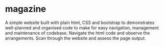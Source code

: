 # magazine
A simple website  built with plain html, CSS and bootstrap to demonstrates well-planned and organised code to make for easy navigation, management and maintenance of codebase.
Navigate the html code and observe the arrangements. 
Scan through the website and assess the page output.
